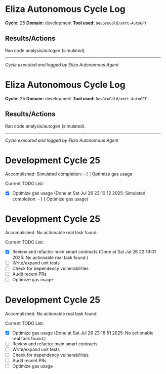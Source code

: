 # Eliza Autonomous Cycle Log

**Cycle:** 25
**Domain:** development
**Tool used:** `DevGruGold/xmrt-AutoGPT`

## Results/Actions
Ran code analysis/autogen (simulated).

---
*Cycle executed and logged by Eliza Autonomous Agent*

# Eliza Autonomous Cycle Log

**Cycle:** 25
**Domain:** development
**Tool used:** `DevGruGold/xmrt-AutoGPT`

## Results/Actions
Ran code analysis/autogen (simulated).

---
*Cycle executed and logged by Eliza Autonomous Agent*

# Development Cycle 25

Accomplished: Simulated completion: - [ ] Optimize gas usage

Current TODO List:

- [x] Optimize gas usage  (Done at Sat Jul 26 22:10:12 2025: Simulated completion: - [ ] Optimize gas usage)

# Development Cycle 25

Accomplished: No actionable real task found.

Current TODO List:

- [x] Review and refactor main smart contracts  (Done at Sat Jul 26 22:19:01 2025: No actionable real task found.)
- [ ] Write/expand unit tests
- [ ] Check for dependency vulnerabilities
- [ ] Audit recent PRs
- [ ] Optimize gas usage

# Development Cycle 25

Accomplished: No actionable real task found.

Current TODO List:

- [x] Optimize gas usage  (Done at Sat Jul 26 23:16:51 2025: No actionable real task found.)
- [ ] Review and refactor main smart contracts
- [ ] Write/expand unit tests
- [ ] Check for dependency vulnerabilities
- [ ] Audit recent PRs
- [ ] Optimize gas usage